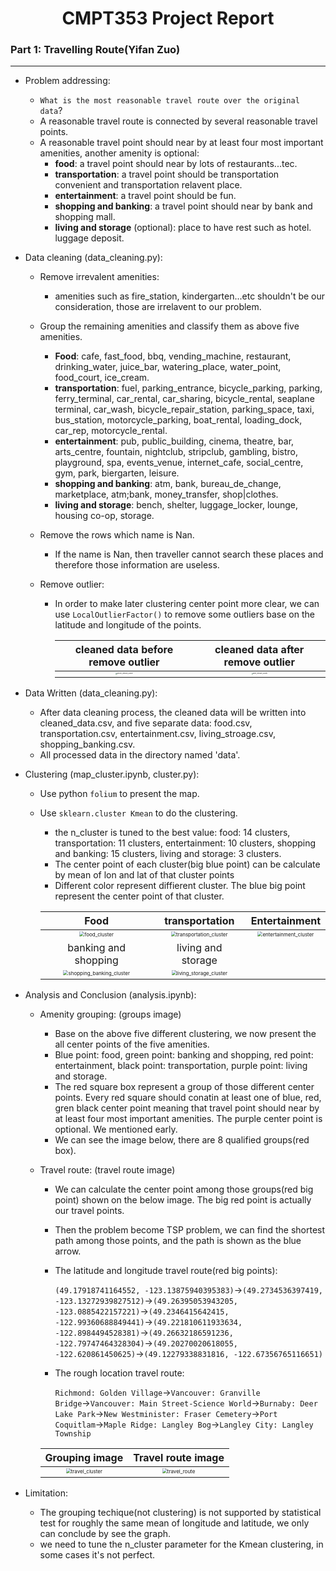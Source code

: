 #  <center>CMPT353 Project Report<center/>

### Part 1: Travelling Route(Yifan Zuo)

---

- Problem addressing:

  - `What is the most reasonable travel route over the original data`?
  -  A reasonable travel route is connected by several reasonable travel points.
  - A reasonable travel point should near by at least four most important amenities, another amenity is optional:
    - **food**: a travel point should near by lots of restaurants...tec.
    - **transportation**: a travel point should be transportation convenient and transportation relavent place.
    - **entertainment**: a travel point should be fun. 
    - **shopping and banking**: a travel point should near by bank and shopping mall.
    - **living and storage** (optional): place to have rest such as hotel. luggage deposit.

- Data cleaning (data_cleaning.py):

  - Remove irrevalent amenities:

    - amenities such as fire_station, kindergarten...etc shouldn't be our consideration, those are irrelavent to our problem.

  - Group the remaining amenities and classify them as above five amenities.

    - **Food**: cafe, fast_food, bbq, vending_machine, restaurant, drinking_water, juice_bar, watering_place, water_point, food_court, ice_cream.  
    - **transportation**: fuel, parking_entrance, bicycle_parking, parking, ferry_terminal, car_rental, car_sharing, bicycle_rental, seaplane terminal, car_wash, bicycle_repair_station, parking_space, taxi, bus_station, motorcycle_parking, boat_rental, loading_dock, car_rep, motorcycle_rental.
    - **entertainment**: pub, public_building, cinema, theatre, bar, arts_centre, fountain, nightclub, stripclub, gambling, bistro, playground, spa, events_venue, internet_cafe, social_centre, gym, park, biergarten, leisure.
    - **shopping and banking**: atm, bank, bureau_de_change, marketplace, atm;bank, money_transfer, shop|clothes. 
    - **living and storage**: bench, shelter, luggage_locker, lounge, housing co-op, storage.

  - Remove the rows which name is Nan. 

    - If the name is Nan, then traveller cannot search these places and therefore those information are useless.

  - Remove outlier:

    - In order to make later clustering center point more clear, we can use `LocalOutlierFactor()` to remove some outliers base on the latitude and longitude of the points.

      |              cleaned data before remove outlier              |              cleaned data after remove outlier               |
      | :----------------------------------------------------------: | :----------------------------------------------------------: |
      | <img src="/Users/sakazuho/Desktop/大四/third semester/cmpt353/cmpt353/zuoyifan/image_and_report/before_remove_outlier.png" alt="before_remove_outlier" style="zoom:15%;" /> | <img src="/Users/sakazuho/Desktop/大四/third semester/cmpt353/cmpt353/zuoyifan/image_and_report/after_remove_outlier.png" alt="after_remove_outlier" style="zoom:15%;" /> |

- Data Written (data_cleaning.py):

  - After data cleaning process, the cleaned data will be written into cleaned_data.csv, and five separate data: food.csv, transportation.csv, entertainment.csv, living_stroage.csv, shopping_banking.csv.
  - All processed data in the directory named 'data'.

- Clustering (map_cluster.ipynb, cluster.py):

  - Use python `folium` to present the map.

  - Use `sklearn.cluster Kmean`  to do the clustering.

    - the n_cluster is tuned to the best value: food: 14 clusters, transportation: 11 clusters, entertainment: 10 clusters, shopping and banking: 15 clusters, living and storage: 3 clusters.
    - The center point of each cluster(big blue point) can be calculate by mean of lon and lat of that cluster points
    - Different color represent diffierent cluster. The blue big point represent the center point of that cluster.

    |                             Food                             |                        transportation                        |                        Entertainment                         |
    | :----------------------------------------------------------: | :----------------------------------------------------------: | :----------------------------------------------------------: |
    | <img src="/Users/sakazuho/Desktop/大四/third semester/cmpt353/cmpt353/zuoyifan/image_and_report/food_cluster.png" alt="food_cluster" style="zoom:50%;" /> | <img src="/Users/sakazuho/Desktop/大四/third semester/cmpt353/cmpt353/zuoyifan/image_and_report/transportation_cluster.png" alt="transportation_cluster" style="zoom:50%;" /> | <img src="/Users/sakazuho/Desktop/大四/third semester/cmpt353/cmpt353/zuoyifan/image_and_report/entertainment_cluster.png" alt="entertainment_cluster" style="zoom:50%;" /> |
    |                     banking and shopping                     |                      living and storage                      |                                                              |
    | <img src="/Users/sakazuho/Desktop/大四/third semester/cmpt353/cmpt353/zuoyifan/image_and_report/shopping_banking_cluster.png" alt="shopping_banking_cluster" style="zoom:50%;" /> | <img src="/Users/sakazuho/Desktop/大四/third semester/cmpt353/cmpt353/zuoyifan/image_and_report/living_storage_cluster.png" alt="living_storage_cluster" style="zoom:50%;" /> |                                                              |

- Analysis and Conclusion (analysis.ipynb):

  - Amenity grouping: (groups image)

    - Base on the above five different clustering, we now present the all center points of the five amenities.
    - Blue point: food, green point: banking and shopping, red point: entertainment, black point: transportation, purple point: living and storage.
    - The red square box represent a group of those different center points. Every red square should conatin at least one of blue, red, gren black center point meaning that travel point should near by at least four most important amenities. The purple center point is optional. We mentioned early. 
    - We can see the image below, there are 8 qualified groups(red box). 

  - Travel route: (travel route image)

    - We can calculate the center point among those groups(red big point) shown on the below image. The big red point is actually our travel points.

    - Then the problem become TSP problem, we can find the shortest path among those points, and the path is shown as the blue arrow.

    - The latitude and longitude travel route(red big points):

      `(49.17918741164552, -123.13875940395383)`$\rightarrow$`(49.2734536397419, -123.13272939827512)`$\rightarrow$`(49.26395053943205, -123.0885422157221)`$\rightarrow$`(49.2346415642415, -122.99360688849441)`$\rightarrow$`(49.221810611933634, -122.8984494528381)`$\rightarrow$`(49.26632186591236, -122.79747464328304)`$\rightarrow$`(49.20270020618055, -122.620861450625)`$\rightarrow$`(49.12279338831816, -122.67356765116651)`

    - The rough location travel route:

      `Richmond: Golden Village`$\rightarrow$`Vancouver: Granville Bridge`$\rightarrow$`Vancouver: Main Street-Science World`$\rightarrow$`Burnaby: Deer Lake Park`$\rightarrow$`New Westminister: Fraser Cemetery`$\rightarrow$`Port Coquitlam`$\rightarrow$`Maple Ridge: Langley Bog`$\rightarrow$`Langley City: Langley Township`

    |                        Grouping image                        |                      Travel route image                      |
    | :----------------------------------------------------------: | :----------------------------------------------------------: |
    | <img src="/Users/sakazuho/Desktop/大四/third semester/cmpt353/cmpt353/zuoyifan/image_and_report/travel_cluster.jpeg" alt="travel_cluster" style="zoom:50%;" /> | <img src="/Users/sakazuho/Desktop/大四/third semester/cmpt353/cmpt353/zuoyifan/image_and_report/travel_route.jpeg" alt="travel_route" style="zoom:50%;" /> |

- Limitation:

  - The grouping techique(not clustering) is not supported by statistical test for roughly the same mean of longitude and latitude, we only can conclude by see the graph.
  - we need to tune the n_cluster parameter for the Kmean clustering, in some cases it's not perfect.

  

  

  

  

  

  

  

  

  

  ​	